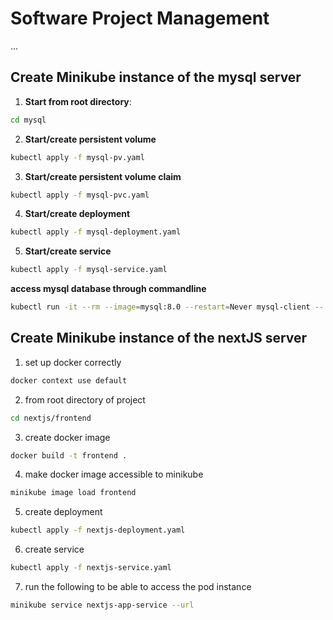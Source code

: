 # Software Project Management

...

## Create Minikube instance of the mysql server


1. **Start from root directory**:

```bash
cd mysql
```

2. **Start/create persistent volume**

```bash
kubectl apply -f mysql-pv.yaml
```

3. **Start/create persistent volume claim**
```bash
kubectl apply -f mysql-pvc.yaml
```

4. **Start/create deployment**
```bash
kubectl apply -f mysql-deployment.yaml
```

5. **Start/create service**
```bash
kubectl apply -f mysql-service.yaml
```

**access mysql database through commandline**
```bash
kubectl run -it --rm --image=mysql:8.0 --restart=Never mysql-client -- mysql -h mysql --password="password"
```

## Create Minikube instance of the nextJS server

1. set up docker correctly
```bash
docker context use default
```

2. from root directory of project
```bash
cd nextjs/frontend
```

3. create docker image
```bash
docker build -t frontend .
```

4. make docker image accessible to minikube
```bash
minikube image load frontend
```

5. create deployment
```bash
kubectl apply -f nextjs-deployment.yaml
```

6. create service
```bash
kubectl apply -f nextjs-service.yaml
```

7. run the following to be able to access the pod instance
```bash
minikube service nextjs-app-service --url
```

